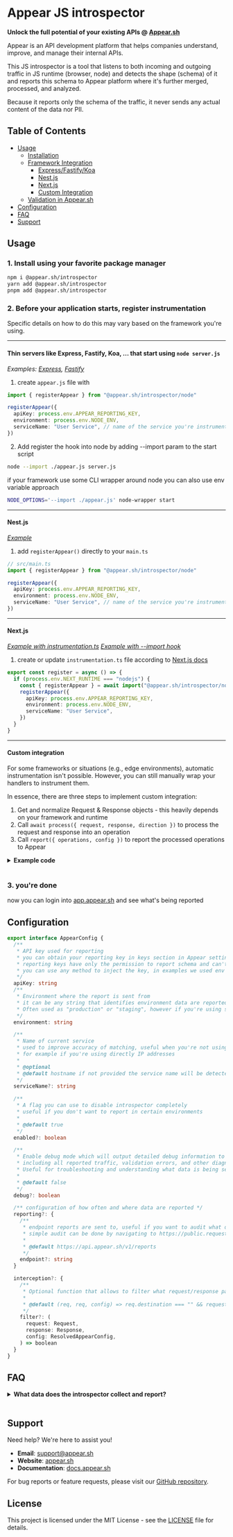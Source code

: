 # Appear JS introspector

**Unlock the full potential of your existing APIs @ [Appear.sh](https://www.appear.sh/)**

Appear is an API development platform that helps companies understand, improve, and manage their internal APIs.

This JS introspector is a tool that listens to both incoming and outgoing traffic in JS runtime (browser, node) and detects the shape (schema) of it and reports this schema to Appear platform where it's further merged, processed, and analyzed.

Because it reports only the schema of the traffic, it never sends any actual content of the data nor PII.

## Table of Contents

- [Usage](#usage)
  - [Installation](#1-install-using-your-favorite-package-manager)
  - [Framework Integration](#2-before-your-application-starts-register-instrumentation)
    - [Express/Fastify/Koa](#thin-servers-like-express-fastify-koa--that-start-using-node-serverjs)
    - [Nest.js](#nestjs)
    - [Next.js](#nextjs)
    - [Custom Integration](#custom-integration)
  - [Validation in Appear.sh](#3-youre-done)
- [Configuration](#configuration)
- [FAQ](#faq)
- [Support](#support)

## Usage

### 1. Install using your favorite package manager

```sh
npm i @appear.sh/introspector
yarn add @appear.sh/introspector
pnpm add @appear.sh/introspector
```

### 2. Before your application starts, register instrumentation

Specific details on how to do this may vary based on the framework you're using.

---

#### Thin servers like Express, Fastify, Koa, ... that start using `node server.js`

_Examples: [Express](https://github.com/appear-sh/introspector-js/tree/main/apps/express), [Fastify](https://github.com/appear-sh/introspector-js/tree/main/apps/fastify)_

1. create `appear.js` file with

```ts
import { registerAppear } from "@appear.sh/introspector/node"

registerAppear({
  apiKey: process.env.APPEAR_REPORTING_KEY,
  environment: process.env.NODE_ENV,
  serviceName: "User Service", // name of the service you're instrumenting (optional)
})
```

2. Add register the hook into node by adding --import param to the start script

```sh
node --import ./appear.js server.js
```

if your framework use some CLI wrapper around node you can also use env variable approach

```sh
NODE_OPTIONS='--import ./appear.js' node-wrapper start
```

---

#### Nest.js

_[Example](https://github.com/appear-sh/introspector-js/tree/main/apps/nestjs)_

1. add `registerAppear()` directly to your `main.ts`

```ts
// src/main.ts
import { registerAppear } from "@appear.sh/introspector/node"

registerAppear({
  apiKey: process.env.APPEAR_REPORTING_KEY,
  environment: process.env.NODE_ENV,
  serviceName: "User Service", // name of the service you're instrumenting (optional)
})
```

---

#### Next.js

_[Example with instrumentation.ts](https://github.com/appear-sh/introspector-js/tree/main/apps/nextjs-instrumentation-ts)_
_[Example with --import hook](https://github.com/appear-sh/introspector-js/tree/main/apps/nextjs)_

1. create or update `instrumentation.ts` file according to [Next.js docs](https://nextjs.org/docs/app/guides/instrumentation)

```ts
export const register = async () => {
  if (process.env.NEXT_RUNTIME === "nodejs") {
    const { registerAppear } = await import("@appear.sh/introspector/node")
    registerAppear({
      apiKey: process.env.APPEAR_REPORTING_KEY,
      environment: process.env.NODE_ENV,
      serviceName: "User Service",
    })
  }
}
```

---

#### Custom integration

For some frameworks or situations (e.g., edge environments), automatic instrumentation isn't possible. However, you can still manually wrap your handlers to instrument them.

In essence, there are three steps to implement custom integration:

1. Get and normalize Request & Response objects - this heavily depends on your framework and runtime
2. Call `await process({ request, response, direction })` to process the request and response into an operation
3. Call `report({ operations, config })` to report the processed operations to Appear

<details>
<summary style="margin-bottom: 1rem;"><strong>Example code</strong></summary>

In this example

- we create a wrapper around express style handler
- because express style handler uses `res.json({})` to set response body we use Proxy to capture that
- normalize Request, Response and Headers in these objects
- we use Vercel's [waitUntil](https://vercel.com/docs/functions/functions-api-reference/vercel-functions-package#waituntil) which ensures that serverless functions finish reporting data before they are terminated.

This example is intentionally large to show various caveats you may need to navigate. Your integration will be probably simpler.

```ts
import { process, report, AppearConfig } from "@appear.sh/introspector"
import { waitUntil } from "@vercel/functions"
import type {
  IncomingHttpHeaders,
  IncomingMessage,
  OutgoingHttpHeaders,
  ServerResponse,
} from "node:http"

type Handler = (
  req: IncomingMessage & {
    query: Partial<{ [key: string]: string | string[] }>
    cookies: Partial<{ [key: string]: string }>
    body: any
    env: { [key: string]: string | undefined }
  },
  res: ServerResponse & {
    send: any
    json: any
    status: any
  },
) => void

const normalizeHeaders = (
  headers: IncomingHttpHeaders | OutgoingHttpHeaders,
) => {
  const entries = Object.entries(headers).reduce(
    (acc, [key, value]) => {
      if (typeof value === "string") acc.push([key, value])
      if (typeof value === "number") acc.push([key, value.toString()])
      if (Array.isArray(value)) value.forEach((v) => acc.push([key, v]))
      return acc
    },
    [] as [string, string][],
  )
  return new Headers(entries)
}

const normalizeRequest = (req: IncomingMessage & { body: any }) => {
  const protocol = req.headers["x-forwarded-proto"] || "http"
  const host = req.headers["x-forwarded-host"] || req.headers.host || "unknown"

  return new Request(new URL(req.url!, `${protocol}://${host}`), {
    method: req.method,
    headers: normalizeHeaders(req.headers),
    body: req.body || null,
  })
}

const normalizeResponse = (
  res: ServerResponse,
  body: object | string | Buffer | null | undefined,
) => {
  const responseHeaders = normalizeHeaders(res.getHeaders())
  // 204 No Content, 304 Not Modified don't allow body https://nextjs.org/docs/messages/invalid-api-status-body
  if (res.statusCode === 204 || res.statusCode === 304) {
    body = null
  }
  // Response accepts only string or Buffer and next supports objects
  if (body && typeof body === "object" && !Buffer.isBuffer(body)) {
    body = JSON.stringify(body)
  }
  return new Response(body, {
    status: res.statusCode,
    statusText: res.statusMessage,
    headers: responseHeaders,
  })
}

export function withAppear(handler: Handler, config: AppearConfig): Handler {
  return async (req, baseRes) => {
    // create a proxy to capture the response body
    // we need to do this because the syntax is res.json({ some: content })
    let body: object | string | Buffer | null | undefined
    const res = new Proxy(baseRes, {
      get(target, prop, receiver) {
        if (prop === "json" || prop === "send") {
          return (content: any) => {
            body = content
            return Reflect.get(target, prop, receiver)(content)
          }
        }
        return Reflect.get(target, prop, receiver)
      },
    })

    const result = await handler(req, res)
    try {
      const request = normalizeRequest(req)
      const response = normalizeResponse(res, body)
      const operation = await process({
        request,
        response,
        direction: "incoming",
      })

      // report, don't await so we don't slow down response time
      waitUntil(report(operation, config))
    } catch (e) {
      console.error("[Appear introspector] failed with error", e)
    }
    return result
  }
}
```

</details>

### 3. you're done

now you can login into [app.appear.sh](https://app.appear.sh) and see what's being reported

## Configuration

```ts
export interface AppearConfig {
  /**
   * API key used for reporting
   * you can obtain your reporting key in keys section in Appear settings
   * reporting keys have only the permission to report schema and can't read any data
   * you can use any method to inject the key, in examples we used env variable
   */
  apiKey: string
  /**
   * Environment where the report is sent from
   * it can be any string that identifies environment data are reported from.
   * Often used as "production" or "staging", however if you're using some form of ephemeral environment feel free to use its identifier
   */
  environment: string

  /**
   * Name of current service
   * used to improve accuracy of matching, useful when you're not using descriptive host names in incoming requests
   * for example if you're using directly IP addresses
   *
   * @optional
   * @default hostname if not provided the service name will be detected from hostname
   */
  serviceName?: string

  /**
   * A flag you can use to disable introspector completely
   * useful if you don't want to report in certain environments
   *
   * @default true
   */
  enabled?: boolean

  /**
   * Enable debug mode which will output detailed debug information to the console,
   * including all reported traffic, validation errors, and other diagnostic data.
   * Useful for troubleshooting and understanding what data is being sent to Appear.
   *
   * @default false
   */
  debug?: boolean

  /** configuration of how often and where data are reported */
  reporting?: {
    /**
     * endpoint reports are sent to, useful if you want to audit what data are reported
     * simple audit can be done by navigating to https://public.requestbin.com/r which will give you endpoint url you can paste here and see in the debugger all traffic
     *
     * @default https://api.appear.sh/v1/reports
     */
    endpoint?: string
  }

  interception?: {
    /**
     * Optional function that allows to filter what request/response pair is getting analyzed and reported
     *
     * @default (req, req, config) => req.destination === "" && request.url !== config.reporting.endpoint
     */
    filter?: (
      request: Request,
      response: Response,
      config: ResolvedAppearConfig,
    ) => boolean
  }
}
```

## FAQ

<details>
<summary style="margin-bottom: 1rem;"><strong>What data does the introspector collect and report?</strong></summary>

The introspector only collects and reports the structure (schema) of your API traffic. It does not collect or transmit:

- Actual content of requests or responses
- Personal Identifiable Information (PII)
- Sensitive business data
- Authentication tokens or credentials

For example, if your API receives a request with user data like `{ "name": "John Doe", "email": "john@example.com" }`, the introspector only reports the schema structure:

```jsonc
{
  "type": "object",
  "properties": {
    "name": {
      "type": "string",
      "minLength": 8, // min and max length are calculated based on all the instances we see
      "maxLength": 8,
    },
    "email": {
      "type": "string",
      "minLength": 16,
      "maxLength": 16,
    },
  },
  "required": ["name", "email"], // if some objects contain the fields and some not we'll automatically detect the field as optional
}
```

The actual values are never transmitted.

</details>

## Support

Need help? We're here to assist you!

- **Email**: support@appear.sh
- **Website**: [appear.sh](https://appear.sh)
- **Documentation**: [docs.appear.sh](https://docs.appear.sh)

For bug reports or feature requests, please visit our [GitHub repository](https://github.com/appear-sh/introspector-js).

## License

This project is licensed under the MIT License - see the [LICENSE](LICENSE) file for details.
